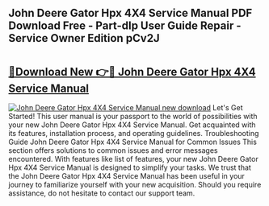 ## John Deere Gator Hpx 4X4 Service Manual PDF Download Free - Part-dIp User Guide Repair - Service Owner Edition pCv2J

# <h2><a href="http://bc3868.oget.top/?id=John+Deere+Gator+Hpx+4X4+Service+Manual">🔗Download New 👉🔴 John Deere Gator Hpx 4X4 Service Manual</a></h2>

[![John Deere Gator Hpx 4X4 Service Manual new download](https://i.imgur.com/5g1atiW.png)](http://bc3868.oget.top/?id=John+Deere+Gator+Hpx+4X4+Service+Manual)
Let's Get Started! This user manual is your passport to the world of possibilities with your new John Deere Gator Hpx 4X4 Service Manual. Get acquainted with its features, installation process, and operating guidelines. Troubleshooting Guide John Deere Gator Hpx 4X4 Service Manual for Common Issues This section offers solutions to common issues and error messages encountered. With features like list of features, your new John Deere Gator Hpx 4X4 Service Manual is designed to simplify your tasks. We trust that the John Deere Gator Hpx 4X4 Service Manual has been useful in your journey to familiarize yourself with your new acquisition. Should you require assistance, do not hesitate to contact our support team.
